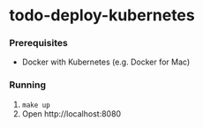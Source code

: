# todo-deploy-kubernetes

### Prerequisites

- Docker with Kubernetes (e.g. Docker for Mac)

### Running

1. `make up`
2. Open http://localhost:8080